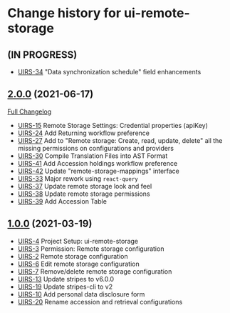 # Change history for ui-remote-storage

## (IN PROGRESS)

* [UIRS-34](https://issues.folio.org/browse/UIRS-34) "Data synchronization schedule" field enhancements

## [2.0.0](https://github.com/folio-org/ui-remote-storage/tree/v2.0.0) (2021-06-17)
[Full Changelog](https://github.com/folio-org/ui-remote-storage/compare/v1.0.0...v2.0.0)

* [UIRS-15](https://issues.folio.org/browse/UIRS-15) Remote Storage Settings: Credential properties (apiKey)
* [UIRS-24](https://issues.folio.org/browse/UIRS-24) Add Returning workflow preference
* [UIRS-27](https://issues.folio.org/browse/UIRS-27) Add to "Remote storage: Create, read, update, delete" all the missing permissions on configurations and providers
* [UIRS-30](https://issues.folio.org/browse/UIRS-30) Compile Translation Files into AST Format
* [UIRS-41](https://issues.folio.org/browse/UIRS-41) Add Accession holdings workflow preference
* [UIRS-42](https://issues.folio.org/browse/UIRS-42) Update "remote-storage-mappings" interface
* [UIRS-33](https://issues.folio.org/browse/UIRS-33) Major rework using `react-query`
* [UIRS-37](https://issues.folio.org/browse/UIRS-37) Update remote storage look and feel
* [UIRS-38](https://issues.folio.org/browse/UIRS-38) Update remote storage permissions
* [UIRS-39](https://issues.folio.org/browse/UIRS-39) Add Accession Table

## [1.0.0](https://github.com/folio-org/ui-remote-storage/tree/v1.0.0) (2021-03-19)

* [UIRS-4](https://issues.folio.org/browse/UIRS-4) Project Setup: ui-remote-storage
* [UIRS-3](https://issues.folio.org/browse/UIRS-3) Permission: Remote storage configuration
* [UIRS-2](https://issues.folio.org/browse/UIRS-2) Remote storage configuration
* [UIRS-6](https://issues.folio.org/browse/UIRS-6) Edit remote storage configuration
* [UIRS-7](https://issues.folio.org/browse/UIRS-7) Remove/delete remote storage configuration
* [UIRS-13](https://issues.folio.org/browse/UIRS-13) Update stripes to v6.0.0
* [UIRS-19](https://issues.folio.org/browse/UIRS-19) Update stripes-cli to v2
* [UIRS-10](https://issues.folio.org/browse/UIRS-10) Add personal data disclosure form
* [UIRS-20](https://issues.folio.org/browse/UIRS-20) Rename accession and retrieval configurations
